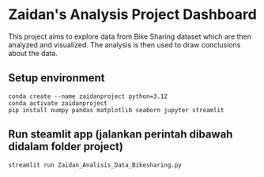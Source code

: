 # Zaidan's Analysis Project Dashboard

This project aims to explore data from Bike Sharing dataset which are then analyzed and visualized. The analysis is then used to draw conclusions about the data.

## Setup environment
```
conda create --name zaidanproject python=3.12
conda activate zaidanproject
pip install numpy pandas matplotlib seaborn jupyter streamlit
```

## Run steamlit app (jalankan perintah dibawah didalam folder project)
```
streamlit run Zaidan_Analisis_Data_Bikesharing.py
```

